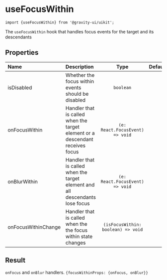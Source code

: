 <!--GITHUB_BLOCK-->

# useFocusWithin

<!--/GITHUB_BLOCK-->

```tsx
import {useFocusWithin} from '@gravity-ui/uikit';
```

The `useFocusWithin` hook that handles focus events for the target and its descendants

## Properties

| Name                | Description                                                                   |                Type                | Default |
| :------------------ | :---------------------------------------------------------------------------- | :--------------------------------: | :-----: |
| isDisabled          | Whether the focus within events should be disabled                            |             `boolean`              |         |
| onFocusWithin       | Handler that is called when the target element or a descendant receives focus |  `(e: React.FocusEvent) => void`   |         |
| onBlurWithin        | Handler that is called when the target element and all descendants lose focus |  `(e: React.FocusEvent) => void`   |         |
| onFocusWithinChange | Handler that is called when the the focus within state changes                | `(isFocusWithin: boolean) => void` |         |

## Result

`onFocus` and `onBlur` handlers. `{focusWithinProps: {onFocus, onBlur}}`
